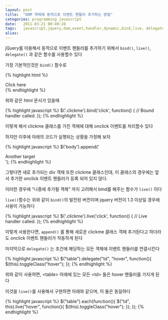 ```yaml
---
layout: post
title:  "DOM 객체에 동적으로 이벤트 핸들러 추가하는 방법"
categories: programming javascript
date:   2011-03-21 00:49:28
tags:   javascript,jquery,dom,event,handler,dynamic,bind,live, delegate, on, 이벤트, 핸들러, 동적, 제이쿼리, 자바스크립트
alias:  
---
```


jQuery를 이용해서 동적으로 이벤트 핸들러를 추가하기 위해서 `bind()`, `live()`, `delegate()` 과 같은 함수를 사용할수 있다

가장 기본적인것은 `bind()` 함수로

{% highlight html %}
<body>
  <div>
    Click here
  </div>
</body>
{% endhighlight %}

위와 같은 html 문서가 있을때

{% highlight javascript %}
$('.clickme').bind('click', function() {
  // Bound handler called.
});
{% endhighlight %} 

이렇게 해서 clickme 클래스를 가진 객체에 대해 onclick 이벤트를 처리할수 있다

하지만 이후에 아래의 코드가 실행되는 상황을 가정해 보자
 
{% highlight javascript %}
$('body').append('<div>Another target</div>');
{% endhighlight %}

그렇다면 새로 추가되는 div 객체 또한 clickme 클래스인데, 이 클래스의 경우에는 앞서 추가한 onclick 이벤트 핸들러가 등록 되어 있지 않다.

이러한 경우에 “나중에 추가될 객체” 까지 고려해서 bind를 해주는 함수가 `live()` 이다

`live()`함수는 위와 같이 `bind()`의 발전된 버전이며 jquery 버전이 1.3 이상일 경우에 사용이 가능하다

{% highlight javascript %}
$('.clickme').live('click', function() {
  // Live handler called.
});
{% endhighlight %}

이렇게 사용한다면, `append()` 를 통해 새로운 clickme 클래스 객체 추가된다고 하더라도 onclick 이벤트 핸들러가 작동하게 된다

마지막으로 `delegate()` 는 조건에 해당하는 모든 객체에 이벤트 핸들러를 연결시킨다

{% highlight javascript %}
$("table").delegate("td", "hover", function(){
	$(this).toggleClass("hover");
});
{% endhighlight %} 

위와 같이 사용하면, &lt;table&gt; 아래에 있는 모든 &lt;td&gt; 들은 hover 핸들러를 가지게 된다

이것을 `live()`를 사용해서 구현하면 아래와 같으며, 이 둘은 동일하다

{% highlight javascript %}
$("table").each(function(){
	$("td", this).live("hover", function(){
		$(this).toggleClass("hover");
	});
});
{% endhighlight %}